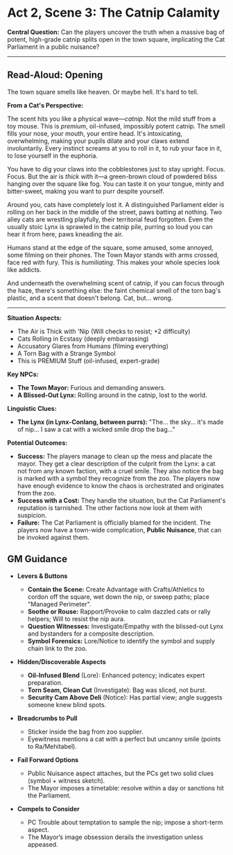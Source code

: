 # Act 2, Scene 3: The Catnip Calamity

**Central Question:** Can the players uncover the truth when a massive bag of potent, high-grade catnip splits open in the town square, implicating the Cat Parliament in a public nuisance?

---

## Read-Aloud: Opening

The town square smells like heaven. Or maybe hell. It's hard to tell.

**From a Cat's Perspective:**

The scent hits you like a physical wave—*catnip*. Not the mild stuff from a toy mouse. This is *premium*, oil-infused, impossibly potent catnip. The smell fills your nose, your mouth, your entire head. It's intoxicating, overwhelming, making your pupils dilate and your claws extend involuntarily. Every instinct screams at you to roll in it, to rub your face in it, to lose yourself in the euphoria.

You have to dig your claws into the cobblestones just to stay upright. Focus. Focus. But the air is *thick* with it—a green-brown cloud of powdered bliss hanging over the square like fog. You can taste it on your tongue, minty and bitter-sweet, making you want to purr despite yourself.

Around you, cats have completely lost it. A distinguished Parliament elder is rolling on her back in the middle of the street, paws batting at nothing. Two alley cats are wrestling playfully, their territorial feud forgotten. Even the usually stoic Lynx is sprawled in the catnip pile, purring so loud you can hear it from here, paws kneading the air.

Humans stand at the edge of the square, some amused, some annoyed, some filming on their phones. The Town Mayor stands with arms crossed, face red with fury. This is *humiliating*. This makes your whole species look like addicts.

And underneath the overwhelming scent of catnip, if you can focus through the haze, there's something else: the faint chemical smell of the torn bag's plastic, and a scent that doesn't belong. Cat, but... wrong.

---

**Situation Aspects:**
*   The Air is Thick with 'Nip (Will checks to resist; +2 difficulty)
*   Cats Rolling in Ecstasy (deeply embarrassing)
*   Accusatory Glares from Humans (filming everything)
*   A Torn Bag with a Strange Symbol
*   This is PREMIUM Stuff (oil-infused, expert-grade)

**Key NPCs:**
*   **The Town Mayor:** Furious and demanding answers.
*   **A Blissed-Out Lynx:** Rolling around in the catnip, lost to the world.

**Linguistic Clues:**
*   **The Lynx (in Lynx-Conlang, between purrs):** "The... the sky... it's made of nip... I saw a cat with a wicked smile drop the bag..."

**Potential Outcomes:**
*   **Success:** The players manage to clean up the mess and placate the mayor. They get a clear description of the culprit from the Lynx: a cat not from any known faction, with a cruel smile. They also notice the bag is marked with a symbol they recognize from the zoo. The players now have enough evidence to know the chaos is orchestrated and originates from the zoo.
*   **Success with a Cost:** They handle the situation, but the Cat Parliament's reputation is tarnished. The other factions now look at them with suspicion.
*   **Failure:** The Cat Parliament is officially blamed for the incident. The players now have a town-wide complication, **Public Nuisance**, that can be invoked against them.

## GM Guidance
- **Levers & Buttons**
  - **Contain the Scene:** Create Advantage with Crafts/Athletics to cordon off the square, wet down the nip, or sweep paths; place "Managed Perimeter".
  - **Soothe or Rouse:** Rapport/Provoke to calm dazzled cats or rally helpers; Will to resist the nip aura.
  - **Question Witnesses:** Investigate/Empathy with the blissed-out Lynx and bystanders for a composite description.
  - **Symbol Forensics:** Lore/Notice to identify the symbol and supply chain link to the zoo.

- **Hidden/Discoverable Aspects**
  - **Oil-Infused Blend** (Lore): Enhanced potency; indicates expert preparation.
  - **Torn Seam, Clean Cut** (Investigate): Bag was sliced, not burst.
  - **Security Cam Above Deli** (Notice): Has partial view; angle suggests someone knew blind spots.

- **Breadcrumbs to Pull**
  - Sticker inside the bag from zoo supplier.
  - Eyewitness mentions a cat with a perfect but uncanny smile (points to Ra/Mehitabel).

- **Fail Forward Options**
  - Public Nuisance aspect attaches, but the PCs get two solid clues (symbol + witness sketch).
  - The Mayor imposes a timetable: resolve within a day or sanctions hit the Parliament.

- **Compels to Consider**
  - PC Trouble about temptation to sample the nip; impose a short-term aspect.
  - The Mayor’s image obsession derails the investigation unless appeased.
